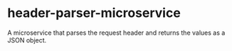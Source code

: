 # header-parser-microservice
A microservice that parses the request header and returns the values as a JSON object.
